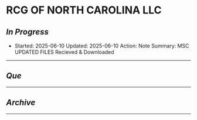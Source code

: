 # RCG OF NORTH CAROLINA LLC

## *In Progress*

- Started: 2025-06-10
  Updated: 2025-06-10
  Action: Note
  Summary: MSC UPDATED FILES Recieved & Downloaded


--------------------

## *Que*

-----------------------------------
## *Archive*

-----------------------------------
